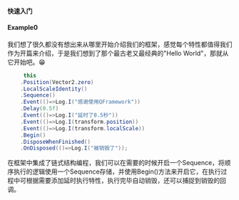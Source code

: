 #### 快速入门

#### Example0

​我们想了很久都没有想出来从哪里开始介绍我们的框架，感觉每个特性都值得我们作为开篇来介绍，于是我们想到了那个最古老又最经典的"Hello World"，那就从它开始吧。😁

```c#
	 this
	.Position(Vector2.zero)
	.LocalScaleIdentity()
	.Sequence()
	.Event(()=>Log.I("感谢使用QFramework"))
	.Delay(0.5f)
	.Event(()=>Log.I("延时了0.5秒"))
    .Event(()=>Log.I(transform.position))
    .Event(()=>Log.I(transform.localScale))
    .Begin()
    .DisposeWhenFinished()
    .OnDisposed(()=>Log.I("被销毁了"));
```

在框架中集成了链式结构编程，我们可以在需要的时候开启一个Sequence，将顺序执行的逻辑使用一个Sequence存储，并使用Begin()方法来开启它，在执行过程中可根据需要添加延时执行特性，执行完毕自动销毁，还可以捕捉到销毁的回调。